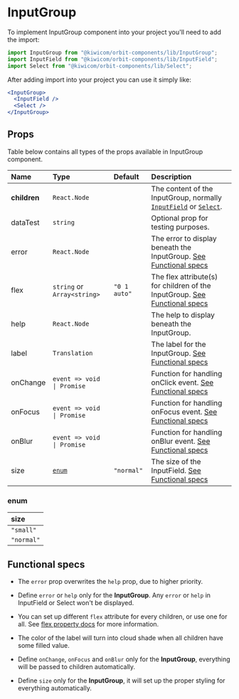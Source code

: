 # InputGroup
To implement InputGroup component into your project you'll need to add the import:
```jsx
import InputGroup from "@kiwicom/orbit-components/lib/InputGroup";
import InputField from "@kiwicom/orbit-components/lib/InputField";
import Select from "@kiwicom/orbit-components/lib/Select";
```
After adding import into your project you can use it simply like:
```jsx
<InputGroup>
  <InputField />
  <Select />
</InputGroup>
```
## Props
Table below contains all types of the props available in InputGroup component.

| Name          | Type                          | Default      | Description                      |
| :------------ | :---------------------------- | :----------- | :------------------------------- |
| **children**  | `React.Node`                  |              | The content of the InputGroup, normally [`InputField`](../InputField) or [`Select`](../Select).
| dataTest      | `string`                      |              | Optional prop for testing purposes.
| error         | `React.Node`                  |              | The error to display beneath the InputGroup. [See Functional specs](#functional-specs)
| flex          | `string` or `Array<string>`   | `"0 1 auto"` | The flex attribute(s) for children of the InputGroup. [See Functional specs](#functional-specs)
| help          | `React.Node`                  |              | The help to display beneath the InputGroup.
| label         | `Translation`                 |              | The label for the InputGroup. [See Functional specs](#functional-specs)
| onChange      | `event => void \| Promise`    |              | Function for handling onClick event. [See Functional specs](#functional-specs)
| onFocus       | `event => void \| Promise`    |              | Function for handling onFocus event. [See Functional specs](#functional-specs)
| onBlur        | `event => void \| Promise`    |              | Function for handling onBlur event. [See Functional specs](#functional-specs)
| size          | [`enum`](#enum)               | `"normal"`   | The size of the InputField. [See Functional specs](#functional-specs)

### enum

| size         |
| :----------- |
| `"small"`    |
| `"normal"`   |


## Functional specs
* The `error` prop overwrites the `help` prop, due to higher priority.

* Define `error` or `help` only for the **InputGroup**. Any `error` or `help` in InputField or Select won't be displayed.

* You can set up different `flex` attribute for every children, or use one for all. See [flex property docs](https://www.w3schools.com/cssref/css3_pr_flex.asp) for more information.

* The color of the label will turn into cloud shade when all children have some filled value.

* Define `onChange`, `onFocus` and `onBlur` only for the **InputGroup**, everything will be passed to children automatically.

* Define `size` only for the **InputGroup**, it will set up the proper styling for everything automatically.
